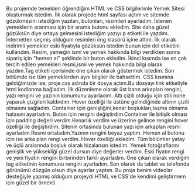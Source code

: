 Bu projemde temelden öğrendiğim HTML ve CSS bilgilerimle Yemek Sitesi oluşturmak istedim.
İlk olarak projede html sayfası açtım ve sitemde gözükmesini istediğim yazıları, butonları, resimleri ayarladım.
İstenen yemeklerin aranması için bir arama butonu ekledim.
Site daha güzel gözüksün diye ortaya gelmesini istediğim yazıyı p etiketi ile yazdım.
İnternetten seçmiş olduğum resimleri img klasörü içine attım.
İlk olarak indirimli yemekler eski fiyatıyla gözüksün istedim bunun için del etiketini kullandım.
Resim, yemeğin ismi ve yemek hakkında bilgi verdikten sonra sipariş için "hemen al" şeklinde bir buton ekledim.
İkinci kısımda ise en çok tercih edilen yemekleri resmi,ismi ve yemek hakkında bilgi olarak yazdım.Tag etiketi içerisinde öne çıkan olarak göstermek istedim.
Son bölümde ise tüm yemeklerden aynı bilgiler ile bahsettim.
CSS kısmına geldiğimizde ise; proje.css adında bir dosya açtım.Bu dosyayı link etiketiyle html kodlarıma bağladım.
İlk düzenleme olarak üst barın arkaplan rengini, yazı rengini ve yazının konumunu ayarladım.
Altı çizili olduğu için stili none yaparak çizgileri kaldırdım.
Hover özelliği ile üstüne gelindiğinde altının çizili olmasını sağladım.
Container için genişliğini,kenar boşlukları,taşma olmama hatasını ayarladım.
Buton için rengini değiştirdim.Container ile bitişik olması için padding değeri verdim.Kenarlık verdim ve üzerine gelince rengini hover özelliği ile değiştirdim.
Sitenin ortasında bulunan yazı için arkaplan resmi ayarladım.Resmi ortaladım.Yazının rengini beyaz yaptım.
Hemen al butonu için ise arka plan rengi verdim. Hover özelliği ekledim.
Tüm bölümler yatay  ve üçlü aralarında boşluk olarak hizalansın istedim.
Yemek fotoğraflarını genişlik ve yüksekliği güzel dursun diye değerler verdim.
Eski fiyatın rengi ve yeni fiyatın rengini birbirinden farklı ayarladım.
Öne çıkan olarak verdiğim tag etiketinin konumunu rengini ayarladım.
Son olarak da tablet ve telefonda görünümü düzgün olsun diye ayarlar yaptım.
Bu proje benim videolar desteğiyle yapmış olduğum projeydi.HTML ve CSS'de kendimi geliştirmem için güzel bir örnekti.


